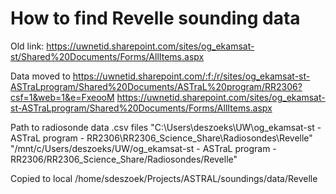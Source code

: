 # How to find Revelle sounding data

Old link:
 https://uwnetid.sharepoint.com/sites/og_ekamsat-st/Shared%20Documents/Forms/AllItems.aspx

Data moved to
 https://uwnetid.sharepoint.com/:f:/r/sites/og_ekamsat-st-ASTraLprogram/Shared%20Documents/ASTraL%20program/RR2306?csf=1&web=1&e=FxeooM
 https://uwnetid.sharepoint.com/sites/og_ekamsat-st-ASTraLprogram/Shared%20Documents/Forms/AllItems.aspx

Path to radiosonde data .csv files
 "C:\Users\deszoeks\UW\og_ekamsat-st - ASTraL program - RR2306\RR2306_Science_Share\Radiosondes\Revelle"
 "/mnt/c/Users/deszoeks/UW/og_ekamsat-st - ASTraL program - RR2306/RR2306_Science_Share/Radiosondes/Revelle"

Copied to local
 /home/sdeszoek/Projects/ASTRAL/soundings/data/Revelle
